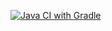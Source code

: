 [![Java CI with Gradle](https://github.com/KsenyaNetology/Patterns/actions/workflows/gradle.yml/badge.svg)](https://github.com/KsenyaNetology/Patterns/actions/workflows/gradle.yml)